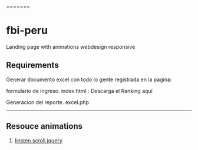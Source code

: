 =======
# fbi-peru
Landing page with animations webdesign responsive


## Requirements
Generar documento excel con todo lo gente registrada en la pagina:

formulario de ingreso. 
    index.html : Descarga el Ranking aquí

Generacion del reporte.
    excel.php



***







## Resouce animations
 
1. [linsten scroll jquery](http://api.jquery.com/scroll/)

